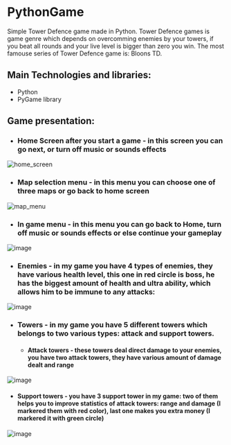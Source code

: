 # PythonGame
Simple Tower Defence game made in Python. Tower Defence games is game genre which depends on overcomming enemies by your towers, if you beat all rounds and your live level is bigger than zero you win. The most famouse series of Tower Defence game is: Bloons TD.

## Main Technologies and libraries:
* Python 
* PyGame library

## Game presentation:

* ### Home Screen after you start a game - in this screen you can go next, or turn off music or sounds effects
![home_screen](https://github.com/maciejsachajdak/PythonGame/assets/119767371/486ecba2-1331-424b-afa7-2b050291a06b)

* ### Map selection menu - in this menu you can choose one of three maps or go back to home screen
![map_menu](https://github.com/maciejsachajdak/PythonGame/assets/119767371/eee0d11a-bd5e-443d-a46a-2f619f80e02f)

* ### In game menu - in this menu you can go back to Home, turn off music or sounds effects or else continue your gameplay
![image](https://github.com/maciejsachajdak/PythonGame/assets/119767371/4d6bceef-73d3-4483-a529-efd224d560e2)

* ### Enemies - in my game you have 4 types of enemies, they have various health level, this one in red circle is boss, he has the biggest amount of health and ultra ability, which allows him to be immune to any attacks:
![image](https://github.com/maciejsachajdak/PythonGame/assets/119767371/52c322e8-4dc7-467e-a86b-ba9856527948)

* ### Towers - in my game you have 5 different towers which belongs to two various types: attack and support towers.
     * #### Attack towers - these towers deal direct damage to your enemies, you have two attack towers, they have various amount of damage dealt and range
![image](https://github.com/maciejsachajdak/PythonGame/assets/119767371/9a272bdb-8a67-4b65-90ad-a532376a1a74)
   * #### Support towers - you have 3 support tower in my game: two of them helps you to improve statistics of attack towers: range and damage (I markered them with red color), last one makes you extra money (I markered it with green circle)
![image](https://github.com/maciejsachajdak/PythonGame/assets/119767371/8c21c003-1467-4a21-9e96-61da272a0889)
